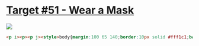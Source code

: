# [Target #51 - Wear a Mask](https://cssbattle.dev/play/51)

![](https://cssbattle.dev/targets/51.png)

```HTML
<p i><p><p j><style>body{margin:100 65 140;border:10px solid #fff1c1;background:#293462;border-radius:50px}p{position:fixed;width:40;height:40;background:#fe5f55;left:215;top:124;border-radius:50%}[i]{width:150;height:95;background:#fff1c1;left:125;top:89;border-radius:0 0 50px 50px}[j]{height:10;left:145;top:104;border-radius:10px;box-shadow:0 20px#fe5f55
```